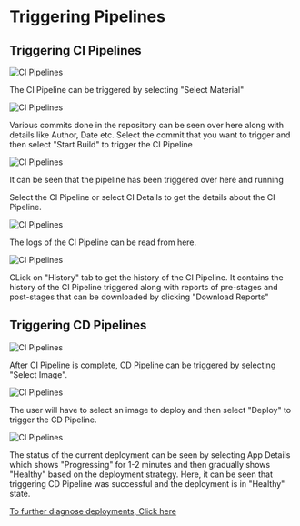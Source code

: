 # Triggering Pipelines
## Triggering CI Pipelines
![CI Pipelines](/triggers.JPG "Triggering CI Pipelines")

The CI Pipeline can be triggered by selecting "Select Material"


![CI Pipelines](/CI1.JPG "Triggering CI Pipelines")

Various commits done in the repository can be seen over here along with details like Author, Date etc.
Select the commit that you want to trigger and then select "Start Build" to trigger the CI Pipeline

![CI Pipelines](/CI2.JPG "Triggering CI Pipelines")

It can be seen that the pipeline has been triggered over here and running

Select the CI Pipeline or select CI Details to get the details about the CI Pipeline.

![CI Pipelines](/CIlogs.JPG "Triggering CI Pipelines")

The logs of the CI Pipeline can be read from here.

![CI Pipelines](/CIhistory.JPG "Triggering CI Pipelines")

CLick on "History" tab to get the history of the CI Pipeline.
It contains the history of the CI Pipeline triggered along with reports of pre-stages and post-stages that can be downloaded by clicking "Download Reports"



## Triggering CD Pipelines

![CI Pipelines](/CI3.JPG "Triggering CI Pipelines")

After CI Pipeline is complete, CD Pipeline can be triggered by selecting "Select Image".

![CI Pipelines](/CD1.JPG "Triggering CI Pipelines")

The user will have to select an image to deploy and then select "Deploy" to trigger the CD Pipeline.


![CI Pipelines](/depdebug1edit.JPG "Triggering CI Pipelines")

The status of the current deployment can be seen by selecting App Details which shows "Progressing" for 1-2 minutes and then gradually shows "Healthy" based on the deployment strategy.
Here, it can be seen that triggering CD Pipeline was successful and the deployment is in "Healthy" state.



[To further diagnose deployments, Click here](../debugging-deployments-and-monitoring)



